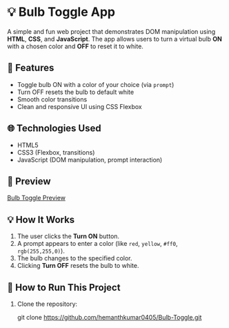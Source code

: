# 💡 Bulb Toggle App
A simple and fun web project that demonstrates DOM manipulation using **HTML**, **CSS**, and **JavaScript**. The app allows users to turn a virtual bulb **ON** with a chosen color and **OFF** to reset it to white.

## 🚀 Features
- Toggle bulb ON with a color of your choice (via `prompt`)
- Turn OFF resets the bulb to default white
- Smooth color transitions
- Clean and responsive UI using CSS Flexbox

## 🌐 Technologies Used
- HTML5
- CSS3 (Flexbox, transitions)
- JavaScript (DOM manipulation, prompt interaction)

## 📸 Preview
[Bulb Toggle Preview](https://bulb-toggle0405.netlify.app/)  

## 💡 How It Works
1. The user clicks the **Turn ON** button.
2. A prompt appears to enter a color (like `red`, `yellow`, `#ff0`, `rgb(255,255,0)`).
3. The bulb changes to the specified color.
4. Clicking **Turn OFF** resets the bulb to white.

## 🚀 How to Run This Project
1. Clone the repository:

   git clone https://github.com/hemanthkumar0405/Bulb-Toggle.git


